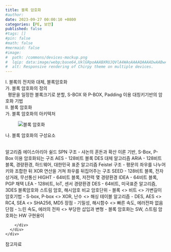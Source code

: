 ```yaml
---
title: 블록 암호화
#author: 
date: 2023-09-27 00:00:10 +0800
categories: [PE, 보안]
published: false
#tags: []
#pin: false
#math: false
#mermaid: false
#image:
#  path: /commons/devices-mockup.png
#  lqip: data:image/webp;base64,UklGRpoAAABXRUJQVlA4WAoAAAAQAAAADwAABwAAQUxQSDIAAAARL0AmbZurmr57yyIiqE8oiG0bejIYEQTgqiDA9vqnsUSI6H+oAERp2HZ65qP/VIAWAFZQOCBCAAAA8AEAnQEqEAAIAAVAfCWkAALp8sF8rgRgAP7o9FDvMCkMde9PK7euH5M1m6VWoDXf2FkP3BqV0ZYbO6NA/VFIAAAA
#  alt: Responsive rendering of Chirpy theme on multiple devices.
---
```


<div class="post-wrap">
  <div class="para">
    <div class="para-title">
      I. 블록의 전치와 대체, 블록암호화
    </div>
    <div class="para-cntnt">
      <div class="para">
        <div class="para-title">
          가. 블록 암호화의 정의
        </div>
        <div class="para-cntnt">
          &nbsp; 평문을 일정한 블록크기로 분할, S-BOX 와 P-BOX, Padding 이용 대칭키기반의 암호화 기법
        </div>
      </div>
    </div>
  </div>
  
  <div class="para">
    <div class="para-title">
      II. 블록 암호화
    </div>
    <div class="para-cntnt">
      <div class="para">
        <div class="para-title">
          가. 블록 암호화의 아키텍처
        </div>
        <div class="para-cntnt">
          <figure class="post-figure">
            <img src="/assets/img/posts/블록-암호화.png" alt="블록 암호화">
<!--            <figcaption>Source: Unveiling the Metaverse: Exploring Emerging Trends, Multifaceted Perspectives, and Future Challenges</figcaption>-->
          </figure>
        </div>
      </div>
      <div class="para">
        <div class="para-title">
          나. 블록 암호화의 구성요소
        </div>
        <div class="para-cntnt">
          <table class="post-table">
          </table>
          알고리즘 에이스아리아 쉴드
  SPN 구조 - 샤논의 혼돈과 확산 이론 기반, S-Box, P-Box 이용 암호화되는 구조
    AES - 128비트 블록 DES 대체 알고리즘
    ARIA - 128비트 블록, 경량환경, 하드웨어, 대한민국 표준 알고리즘
  Feistel 구조 - 평문의 좌우를 나누어 키와 조합한 뒤 XOR 연산을 거쳐 좌우를 뒤집어주는 구조 
    SEED - 128비트 블록, 전자상거래, 무선통신
    HIGHT - 64비트 블록, 저전력 몇 경량환경
    IDEA - 64비트 블록, PGP 채택
    LEA - 128비트, IoT, 센서 경량환경
    DES - 64비트, 미국표준 알고리즘, 3DES
블록암호와 스트림 암호, 해시암호 비교
  암호단위 - 블록 &lt;&gt; 비트 &lt;&gt; 가변길이
  암호기법 - S-box, P-box &lt;&gt; XOR, 난수 &lt;&gt; 해싱 테이블
  알고리즘 - DES, AES &lt;&gt; RC4, SEA &lt;&gt; SHA256, MD5
  장점 - 기밀성, 해시함수 &lt;&gt; 빠른 속도, 에러전파 없음
  단점 - 느린 속도, 에러의 전파 &lt;&gt; 부당한 삽입과 변형
- 블록 암호화는 SW, 스트림 암호화는 HW 구현용이

        </div>
      </div>
    </div>
  </div>

  <div class="refr-wrap">
    <div class="refr-title">
        참고자료
    </div>
    <ol class="refr-list">
    <!--    <li>(나현식, 최대선) <a target="_blank" href="https://scienceon.kisti.re.kr/commons/util/originalView.do?cn=JAKO202225948430499&oCn=JAKO202225948430499&dbt=JAKO&journal=NJOU00291864">메타버스 보안 위협 요소 및 대응 방안 검토</a></li>-->
    <!--    <li>(M. Uddin, S. Manickam, H. Ullah, M. Obaidat and A. Dandoush) <a target="_blank" href="https://ieeexplore.ieee.org/abstract/document/10138386">Unveiling the Metaverse: Exploring Emerging Trends, Multifaceted Perspectives, and Future Challenges</a></li>-->
    </ol>
  </div>
</div>
